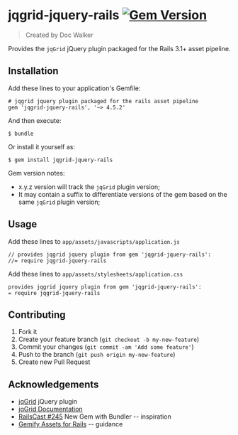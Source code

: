 # jqgrid-jquery-rails [![Gem Version](https://badge.fury.io/rb/jqgrid-jquery-rails.png)](http://badge.fury.io/rb/jqgrid-jquery-rails)

> Created by Doc Walker

Provides the `jqGrid` jQuery plugin packaged for the Rails 3.1+ asset pipeline.

## Installation

Add these lines to your application's Gemfile:

    # jqgrid jquery plugin packaged for the rails asset pipeline
    gem 'jqgrid-jquery-rails', '~> 4.5.2'

And then execute:

    $ bundle

Or install it yourself as:

    $ gem install jqgrid-jquery-rails

Gem version notes:

  - x.y.z version will track the `jqGrid` plugin version;
  - It may contain a suffix to differentiate versions of the gem based on the same `jqGrid` plugin version;

## Usage

Add these lines to `app/assets/javascripts/application.js`

    // provides jqgrid jquery plugin from gem 'jqgrid-jquery-rails':
    //= require jqgrid-jquery-rails

Add these lines to `app/assets/stylesheets/application.css`

    provides jqgrid jquery plugin from gem 'jqgrid-jquery-rails':
    = require jqgrid-jquery-rails

## Contributing

1. Fork it
2. Create your feature branch (`git checkout -b my-new-feature`)
3. Commit your changes (`git commit -am 'Add some feature'`)
4. Push to the branch (`git push origin my-new-feature`)
5. Create new Pull Request

## Acknowledgements

- [jqGrid](http://www.trirand.com/blog/) jQuery plugin
- [jqGrid Documentation](http://www.trirand.com/jqgridwiki/doku.php)
- [RailsCast #245](http://railscasts.com/episodes/245-new-gem-with-bundler) New Gem with Bundler -- inspiration
- [Gemify Assets for Rails](http://prioritized.net/blog/gemify-assets-for-rails/) -- guidance
